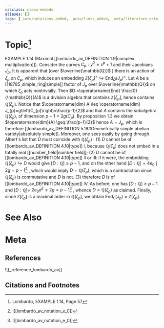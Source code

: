 ```yaml
---
cssclass: clean-embeds
aliases: []
tags: [_auto/notations_added, _auto/links_added, _meta/literature_note, _reference/lombardo_av, _meta/TODO/change_title, _meta/definition]
---
```

# Topic[^1]
EXAMPLE 1.14 (Maximal [[lombardo_av_DEFINITION 1.9|complex multiplication]]). Consider the curves $C_{p}: y^{2}=x^{p}+1$ and their Jacobians $J_{p}$. It is apparent that (over $\overline{\mathbb{Q}}$ ) there is an action of $\zeta_{p}$ on $C_{p}$, which induces an embedding $\mathbb{Z}\left[\zeta_{p}\right]^{\times} \hookrightarrow \operatorname{End}_{\bar{Q}}\left(J_{p}\right)^{\times}$. Let $A$ be a [[18785_simple_ring|simple]] factor of $J_{p}$ over $\overline{\mathbb{Q}}$ on which $\zeta_{p}$ acts nontrivially. Then $D:=\operatorname{End} \frac{0}{\mathbb{Q}}(A)$ is a division algebra that contains $\mathbb{Z}\left[\zeta_{p}\right]$, hence contains $\mathbb{Q}\left(\zeta_{p}\right)$. Notice that $\operatorname{dim} A \leq \operatorname{dim} J_{p}=g\left(C_{p}\right)=\frac{p-1}{2}$ and that $A$ contains the subalgebra $\mathbb{Q}\left(\zeta_{p}\right)$, of dimension $p-1=2 g\left(C_{p}\right) .$ By proposition 1.3 we obtain $\operatorname{dim}(A) \geq \frac{p-1}{2}$ hence $A=J_{p}$, which is therefore [[lombardo_av_DEFINITION 5.18#Geometrically simple abelian variety|absolutely simple]]. Moreover, one sees easily by going through Albert's list that $D$ must coincide with $\mathbb{Q}\left(\zeta_{p}\right)$ :
(1) $D$ cannot be of [[lombardo_av_DEFINITION 4.10|type]] I, because $\mathbb{Q}\left(\zeta_{p}\right)$ does not embed in a totally real [[number_field|number field]];
(2) $D$ cannot be of [[lombardo_av_DEFINITION 4.10|type]] II or III: if it were, the embedding $\mathbb{Q}\left(\zeta_{p}\right) \hookrightarrow D$ would give $[D: \mathbb{Q}] \geq p-1$, and on the other hand $[D: \mathbb{Q}]=4 e_{0} \mid 2 g=p-1$[^2]              , which would imply $D=\mathbb{Q}\left(\zeta_{p}\right)$, which is a contradiction since $\mathbb{Q}\left(\zeta_{p}\right)$ is commutative and $D$ is not.
(3) therefore $D$ is of [[lombardo_av_DEFINITION 4.10|type]] IV. As before, one has $[D: \mathbb{Q}] \geq p-1$ and $[D: \mathbb{Q}]=$ $2 e_{0} d^{2} \leq 2 g=p-1$[^2]              , whence $D=\mathbb{Q}\left(\zeta_{p}\right)$ as claimed.
Finally, since $\mathbb{Z}\left[\zeta_{p}\right]$ is a maximal order in $\mathbb{Q}\left(\zeta_{p}\right)$, we obtain $\operatorname{End}_{\mathbb{C}}\left(J_{p}\right)=\mathbb{Z}\left[\zeta_{p}\right]$.

# See Also

# Meta
## References
![[_reference_lombardo_av]]

## Citations and Footnotes
[^1]: Lombardo, EXAMPLE 1.14, Page 57
[^2]: ![[lombardo_av_notation_e_0]]